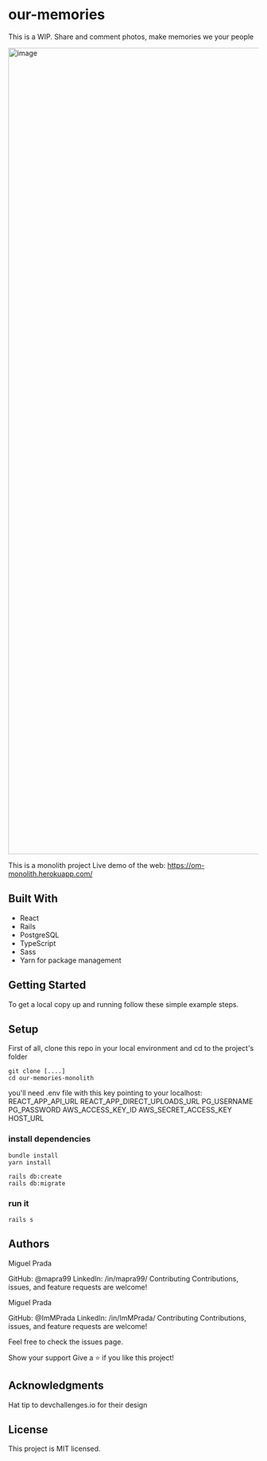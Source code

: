 # our-memories

This is a WIP. Share and comment photos, make memories we your people

<img width="1623" alt="image" src="https://user-images.githubusercontent.com/26731448/163223736-220c3d91-e127-46a7-995f-b9fab138d05f.png">


This is a monolith project
Live demo of the web: https://om-monolith.herokuapp.com/

## Built With

- React
- Rails
- PostgreSQL
- TypeScript
- Sass
- Yarn for package management


## Getting Started
To get a local copy up and running follow these simple example steps.

## Setup
First of all, clone this repo in your local environment and cd to the project's folder

```
git clone [....]
cd our-memories-monolith
```
you'll need  .env file with this key pointing to your localhost:
REACT_APP_API_URL
REACT_APP_DIRECT_UPLOADS_URL
PG_USERNAME
PG_PASSWORD
AWS_ACCESS_KEY_ID
AWS_SECRET_ACCESS_KEY
HOST_URL

### install dependencies

```
bundle install
yarn install

rails db:create
rails db:migrate
```

### run it

```
rails s
```


## Authors
Miguel Prada

GitHub: @mapra99
LinkedIn: /in/mapra99/
Contributing
Contributions, issues, and feature requests are welcome!

Miguel Prada

GitHub: @ImMPrada
LinkedIn: /in/ImMPrada/
Contributing
Contributions, issues, and feature requests are welcome!

Feel free to check the issues page.

Show your support
Give a ⭐️ if you like this project!

## Acknowledgments
Hat tip to devchallenges.io for their design

## License
This project is MIT licensed.
